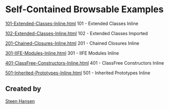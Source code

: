 
# Self-Contained Browsable Examples


[101-Extended-Classes-Inline.html](
detachable-examples/101-Extended-Classes-Inline.html
) 101 - Extended Classes Inline


[102-Extended-Classes-Inline.html](
detachable-examples/102-Extended-Classes-Imported/102-Extended-Classes-Imported.html
) 102 - Extended Classes Imported








[201-Chained-Closures-Inline.html](
detachable-examples/201-Chained-Closures-Inline.html
) 201 - Chained Closures Inline







[301-IIFE-Modules-Inline.html](
detachable-examples/301-IIFE-Modules-Inline.html
) 301 - IIFE Modules Inline








[401-ClassFree-Constructors-Inline.html](
detachable-examples/401-ClassFree-Constructors-Inline.html
) 401 - ClassFree Constructors Inline








[501-Inherited-Prototypes-Inline.html](
detachable-examples/501-Inherited-Prototypes-Inline.html
) 501 - Inherited Prototypes Inline

## Created by

[Steen Hansen](https://github.com/steenhansen)

